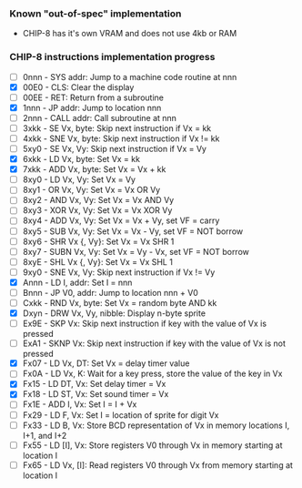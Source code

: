 ### Known "out-of-spec" implementation
- CHIP-8 has it's own VRAM and does not use 4kb or RAM


### CHIP-8 instructions implementation progress

- [ ] 0nnn - SYS addr: Jump to a machine code routine at nnn
- [x] 00E0 - CLS: Clear the display
- [ ] 00EE - RET: Return from a subroutine
- [x] 1nnn - JP addr: Jump to location nnn
- [ ] 2nnn - CALL addr: Call subroutine at nnn
- [ ] 3xkk - SE Vx, byte: Skip next instruction if Vx = kk
- [ ] 4xkk - SNE Vx, byte: Skip next instruction if Vx != kk
- [ ] 5xy0 - SE Vx, Vy: Skip next instruction if Vx = Vy
- [x] 6xkk - LD Vx, byte: Set Vx = kk
- [x] 7xkk - ADD Vx, byte: Set Vx = Vx + kk
- [ ] 8xy0 - LD Vx, Vy: Set Vx = Vy
- [ ] 8xy1 - OR Vx, Vy: Set Vx = Vx OR Vy
- [ ] 8xy2 - AND Vx, Vy: Set Vx = Vx AND Vy
- [ ] 8xy3 - XOR Vx, Vy: Set Vx = Vx XOR Vy
- [ ] 8xy4 - ADD Vx, Vy: Set Vx = Vx + Vy, set VF = carry
- [ ] 8xy5 - SUB Vx, Vy: Set Vx = Vx - Vy, set VF = NOT borrow
- [ ] 8xy6 - SHR Vx {, Vy}: Set Vx = Vx SHR 1
- [ ] 8xy7 - SUBN Vx, Vy: Set Vx = Vy - Vx, set VF = NOT borrow
- [ ] 8xyE - SHL Vx {, Vy}: Set Vx = Vx SHL 1
- [ ] 9xy0 - SNE Vx, Vy: Skip next instruction if Vx != Vy
- [x] Annn - LD I, addr: Set I = nnn
- [ ] Bnnn - JP V0, addr: Jump to location nnn + V0
- [ ] Cxkk - RND Vx, byte: Set Vx = random byte AND kk
- [x] Dxyn - DRW Vx, Vy, nibble: Display n-byte sprite
- [ ] Ex9E - SKP Vx: Skip next instruction if key with the value of Vx is pressed
- [ ] ExA1 - SKNP Vx: Skip next instruction if key with the value of Vx is not pressed
- [x] Fx07 - LD Vx, DT: Set Vx = delay timer value
- [ ] Fx0A - LD Vx, K: Wait for a key press, store the value of the key in Vx
- [x] Fx15 - LD DT, Vx: Set delay timer = Vx
- [x] Fx18 - LD ST, Vx: Set sound timer = Vx
- [ ] Fx1E - ADD I, Vx: Set I = I + Vx
- [ ] Fx29 - LD F, Vx: Set I = location of sprite for digit Vx
- [ ] Fx33 - LD B, Vx: Store BCD representation of Vx in memory locations I, I+1, and I+2
- [ ] Fx55 - LD [I], Vx: Store registers V0 through Vx in memory starting at location I
- [ ] Fx65 - LD Vx, [I]: Read registers V0 through Vx from memory starting at location I
